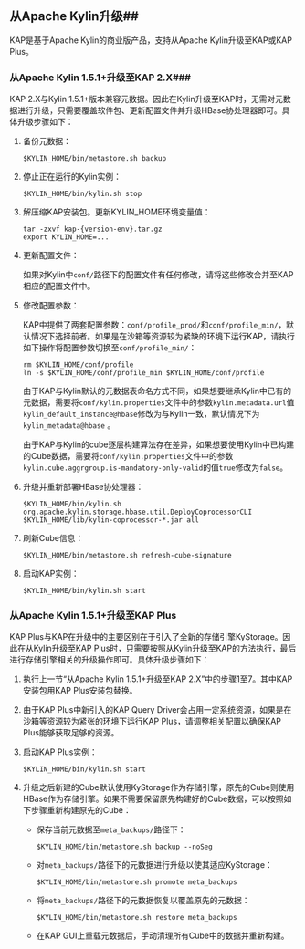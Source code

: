 ## 从Apache Kylin升级##

KAP是基于Apache Kylin的商业版产品，支持从Apache Kylin升级至KAP或KAP Plus。

### 从Apache Kylin 1.5.1+升级至KAP 2.X###

KAP 2.X与Kylin 1.5.1+版本兼容元数据。因此在Kylin升级至KAP时，无需对元数据进行升级，只需要覆盖软件包、更新配置文件并升级HBase协处理器即可。具体升级步骤如下：

1. 备份元数据：

   ```shell
   $KYLIN_HOME/bin/metastore.sh backup
   ```

2. 停止正在运行的Kylin实例：

   ```shell
   $KYLIN_HOME/bin/kylin.sh stop
   ```

3. 解压缩KAP安装包。更新KYLIN_HOME环境变量值：

   ```shell
   tar -zxvf kap-{version-env}.tar.gz
   export KYLIN_HOME=...
   ```

4. 更新配置文件：

   如果对Kylin中`conf/`路径下的配置文件有任何修改，请将这些修改合并至KAP相应的配置文件中。

5. 修改配置参数：

   KAP中提供了两套配置参数：`conf/profile_prod/`和`conf/profile_min/`，默认情况下选择前者。如果是在沙箱等资源较为紧缺的环境下运行KAP，请执行如下操作将配置参数切换至`conf/profile_min/`：

      ```shell
   rm $KYLIN_HOME/conf/profile
   ln -s $KYLIN_HOME/conf/profile_min $KYLIN_HOME/conf/profile
      ```

   由于KAP与Kylin默认的元数据表命名方式不同，如果想要继承Kylin中已有的元数据，需要将`conf/kylin.properties`文件中的参数`kylin.metadata.url`值`kylin_default_instance@hbase`修改为与Kylin一致，默认情况下为`kylin_metadata@hbase` 。

   由于KAP与Kylin的cube逐层构建算法存在差异，如果想要使用Kylin中已构建的Cube数据，需要将`conf/kylin.properties`文件中的参数`kylin.cube.aggrgroup.is-mandatory-only-valid`的值`true`修改为`false`。




6. 升级并重新部署HBase协处理器：

   ```shell
   $KYLIN_HOME/bin/kylin.sh org.apache.kylin.storage.hbase.util.DeployCoprocessorCLI $KYLIN_HOME/lib/kylin-coprocessor-*.jar all
   ```

7. 刷新Cube信息：

   ```shell
   $KYLIN_HOME/bin/metastore.sh refresh-cube-signature
   ```

8. 启动KAP实例：

   ```shell
   $KYLIN_HOME/bin/kylin.sh start
   ```


### 从Apache Kylin 1.5.1+升级至KAP Plus

KAP Plus与KAP在升级中的主要区别在于引入了全新的存储引擎KyStorage。因此在从Kylin升级至KAP Plus时，只需要按照从Kylin升级至KAP的方法执行，最后进行存储引擎相关的升级操作即可。具体升级步骤如下：

1. 执行上一节“从Apache Kylin 1.5.1+升级至KAP 2.X”中的步骤1至7。其中KAP安装包用KAP Plus安装包替换。

2. 由于KAP Plus中新引入的KAP Query Driver会占用一定系统资源，如果是在沙箱等资源较为紧张的环境下运行KAP Plus，请调整相关配置以确保KAP Plus能够获取足够的资源。

3. 启动KAP Plus实例：

   ```shell
   $KYLIN_HOME/bin/kylin.sh start
   ```

4. 升级之后新建的Cube默认使用KyStorage作为存储引擎，原先的Cube则使用HBase作为存储引擎。如果不需要保留原先构建好的Cube数据，可以按照如下步骤重新构建原先的Cube：

   - 保存当前元数据至`meta_backups/`路径下：

     ```shell
     $KYLIN_HOME/bin/metastore.sh backup --noSeg
     ```

   - 对`meta_backups/`路径下的元数据进行升级以使其适应KyStorage：

     ```shell
     $KYLIN_HOME/bin/metastore.sh promote meta_backups
     ```

   - 将`meta_backups/`路径下的元数据恢复以覆盖原先的元数据：

     ```shell
     $KYLIN_HOME/bin/metastore.sh restore meta_backups
     ```

   - 在KAP GUI上重载元数据后，手动清理所有Cube中的数据并重新构建。

